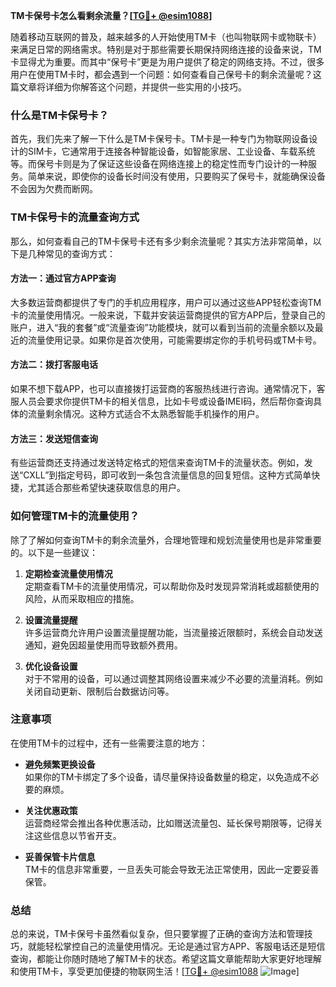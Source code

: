 **TM卡保号卡怎么看剩余流量？[[TG💪+ @esim1088](https://t.me/s/esim1088)]**

随着移动互联网的普及，越来越多的人开始使用TM卡（也叫物联网卡或物联卡）来满足日常的网络需求。特别是对于那些需要长期保持网络连接的设备来说，TM卡显得尤为重要。而其中“保号卡”更是为用户提供了稳定的网络支持。不过，很多用户在使用TM卡时，都会遇到一个问题：如何查看自己保号卡的剩余流量呢？这篇文章将详细为你解答这个问题，并提供一些实用的小技巧。

### 什么是TM卡保号卡？

首先，我们先来了解一下什么是TM卡保号卡。TM卡是一种专门为物联网设备设计的SIM卡，它通常用于连接各种智能设备，如智能家居、工业设备、车载系统等。而保号卡则是为了保证这些设备在网络连接上的稳定性而专门设计的一种服务。简单来说，即使你的设备长时间没有使用，只要购买了保号卡，就能确保设备不会因为欠费而断网。

### TM卡保号卡的流量查询方式

那么，如何查看自己的TM卡保号卡还有多少剩余流量呢？其实方法非常简单，以下是几种常见的查询方式：

#### 方法一：通过官方APP查询

大多数运营商都提供了专门的手机应用程序，用户可以通过这些APP轻松查询TM卡的流量使用情况。一般来说，下载并安装运营商提供的官方APP后，登录自己的账户，进入“我的套餐”或“流量查询”功能模块，就可以看到当前的流量余额以及最近的流量使用记录。如果你是首次使用，可能需要绑定你的手机号码或TM卡号。

#### 方法二：拨打客服电话

如果不想下载APP，也可以直接拨打运营商的客服热线进行咨询。通常情况下，客服人员会要求你提供TM卡的相关信息，比如卡号或设备IMEI码，然后帮你查询具体的流量剩余情况。这种方式适合不太熟悉智能手机操作的用户。

#### 方法三：发送短信查询

有些运营商还支持通过发送特定格式的短信来查询TM卡的流量状态。例如，发送“CXLL”到指定号码，即可收到一条包含流量信息的回复短信。这种方式简单快捷，尤其适合那些希望快速获取信息的用户。

### 如何管理TM卡的流量使用？

除了了解如何查询TM卡的剩余流量外，合理地管理和规划流量使用也是非常重要的。以下是一些建议：

1. **定期检查流量使用情况**  
   定期查看TM卡的流量使用情况，可以帮助你及时发现异常消耗或超额使用的风险，从而采取相应的措施。

2. **设置流量提醒**  
   许多运营商允许用户设置流量提醒功能，当流量接近限额时，系统会自动发送通知，避免因超量使用而导致额外费用。

3. **优化设备设置**  
   对于不常用的设备，可以通过调整其网络设置来减少不必要的流量消耗。例如关闭自动更新、限制后台数据访问等。

### 注意事项

在使用TM卡的过程中，还有一些需要注意的地方：

- **避免频繁更换设备**  
  如果你的TM卡绑定了多个设备，请尽量保持设备数量的稳定，以免造成不必要的麻烦。

- **关注优惠政策**  
  运营商经常会推出各种优惠活动，比如赠送流量包、延长保号期限等，记得关注这些信息以节省开支。

- **妥善保管卡片信息**  
  TM卡的信息非常重要，一旦丢失可能会导致无法正常使用，因此一定要妥善保管。

### 总结

总的来说，TM卡保号卡虽然看似复杂，但只要掌握了正确的查询方法和管理技巧，就能轻松掌控自己的流量使用情况。无论是通过官方APP、客服电话还是短信查询，都能让你随时随地了解TM卡的状态。希望这篇文章能帮助大家更好地理解和使用TM卡，享受更加便捷的物联网生活！[[TG💪+ @esim1088](https://t.me/s/esim1088) ![Image](https://i.postimg.cc/4NQfJmqS/Snipaste-2025-05-13-00-14-12.png)]